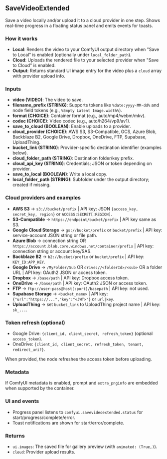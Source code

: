 ## SaveVideoExtended

Save a video locally and/or upload it to a cloud provider in one step. Shows real-time progress in a floating status panel and emits events for toasts.

### How it works

-   **Local**: Renders the video to your ComfyUI output directory when "Save to Local" is enabled (optionally under `local_folder_path`).
-   **Cloud**: Uploads the rendered file to your selected provider when "Save to Cloud" is enabled.
-   **Output**: Returns standard UI image entry for the video plus a `cloud` array with provider upload info.

### Inputs

-   **video (VIDEO)**: The video to save.
-   **filename_prefix (STRING)**: Supports tokens like `%date:yyyy-MM-dd%` and node field tokens (e.g., `%Empty Latent Image.width%`).
-   **format (CHOICE)**: Container format (e.g., auto/mp4/webm/mkv).
-   **codec (CHOICE)**: Video codec (e.g., auto/h264/vp9/av1).
-   **save_to_cloud (BOOLEAN)**: Enable uploads to a provider.
-   **cloud_provider (CHOICE)**: AWS S3, S3-Compatible, GCS, Azure Blob, Backblaze B2, Google Drive, Dropbox, OneDrive, FTP, Supabase, UploadThing.
-   **bucket_link (STRING)**: Provider-specific destination identifier (examples below).
-   **cloud_folder_path (STRING)**: Destination folder/key prefix.
-   **cloud_api_key (STRING)**: Credentials; JSON or token depending on provider.
-   **save_to_local (BOOLEAN)**: Write a local copy.
-   **local_folder_path (STRING)**: Subfolder under the output directory; created if missing.

### Cloud providers and examples

-   **AWS S3** → `s3://bucket/prefix` | API key: JSON `{access_key, secret_key, region}` or `ACCESS:SECRET[:REGION]`.
-   **S3-Compatible** → `https://endpoint/bucket/prefix` | API key same as S3.
-   **Google Cloud Storage** → `gs://bucket/prefix` or `bucket/prefix` | API key: service-account JSON string or file path.
-   **Azure Blob** → connection string OR `https://account.blob.core.windows.net/container/prefix` | API key: connection string or account key/SAS.
-   **Backblaze B2** → `b2://bucket/prefix` or `bucket/prefix` | API key: `KEY_ID:APP_KEY`.
-   **Google Drive** → `/MyFolder/Sub` OR `drive://<folderId>/<sub>` OR a folder URL | API key: OAuth2 JSON or access token.
-   **Dropbox** → `/base/path` | API key: Dropbox access token.
-   **OneDrive** → `/base/path` | API key: OAuth2 JSON or access token.
-   **FTP** → `ftp://user:pass@host[:port]/basepath` | API key: not used.
-   **Supabase Storage** → `<bucket_name>` | API key: `{"url":"https://...","key":"<JWT>"}` or `url|key`.
-   **UploadThing** → set `bucket_link` to UploadThing project name | API key: `sk_...`.

### Token refresh (optional)

-   Google Drive: `{client_id, client_secret, refresh_token}` (optional `access_token`).
-   OneDrive: `{client_id, client_secret, refresh_token, tenant, redirect_uri?}`.

When provided, the node refreshes the access token before uploading.

### Metadata

If ComfyUI metadata is enabled, prompt and `extra_pnginfo` are embedded when supported by the container.

### UI and events

-   Progress panel listens to `comfyui.savevideoextended.status` for start/progress/complete/error.
-   Toast notifications are shown for start/error/complete.

### Returns

-   `ui.images`: The saved file for gallery preview (with `animated: (True,)`).
-   `cloud`: Provider upload results.
